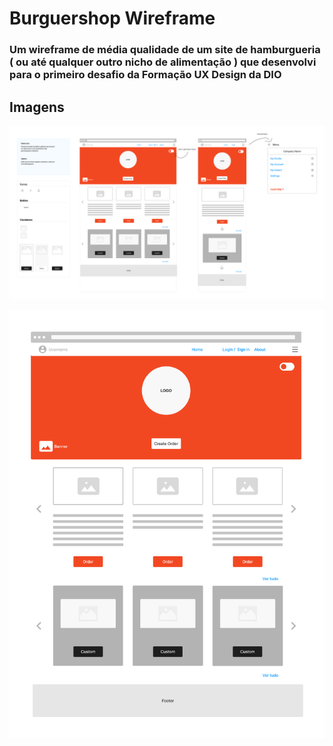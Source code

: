 # Burguershop Wireframe

### Um wireframe de média qualidade de um site de hamburgueria ( ou até qualquer outro nicho de alimentação ) que desenvolvi para o primeiro desafio da Formação UX Design da DIO 

## Imagens

![](./images/Wireframe%20Hamburgueria.png)

![](./images/Wireframe%20Hamburgueria%20(1).png)